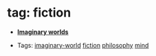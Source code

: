 
# tag: fiction

 * **[Imaginary worlds](../content/notebook/captures/notes/imaginary-world-1.md)**

  * Tags:  <a class="tag" href="#!tags/imaginary-world.md">imaginary-world</a>  <a class="tag" href="#!tags/fiction.md">fiction</a>  <a class="tag" href="#!tags/philosophy.md">philosophy</a>  <a class="tag" href="#!tags/mind.md">mind</a>